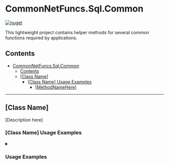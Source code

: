 # CommonNetFuncs.Sql.Common

[![nuget](https://img.shields.io/nuget/dt/CommonNetFuncs.Sql.Common)](https://www.nuget.org/packages/CommonNetFuncs.Sql.Common/)

This lightweight project contains helper methods for several common functions required by applications.

## Contents

- [CommonNetFuncs.Sql.Common](#commonnetfuncssqlcommon)
  - [Contents](#contents)
  - [\[Class Name\]](#class-name)
    - [\[Class Name\] Usage Examples](#class-name-usage-examples)
      - [\[MethodNameHere\]](#methodnamehere)

---

## [Class Name]

[Description here]

### [Class Name] Usage Examples

<details>
<summary><h3>Usage Examples</h3></summary>

#### [MethodNameHere]

[Method Description here]

```cs
//Code here
```

</details>
